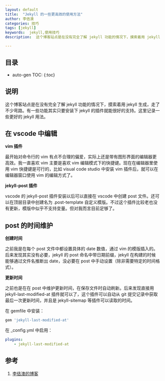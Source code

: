 ```yaml
---
layout: default
title:  "Jekyll 的一些更高效的使用方法"
author: 李佶澳
categories: 技巧
tags: [jekyll]
keywords:  jekyll,使用技巧
description:  这个博客站点是在没有完全了解 jekyll 功能的情况下，摸索着用 jekyll 生成，走了不少弯路。有一些功能其实只要安装下 jekyll 的插件就能很好的支持。这里记录一些更好的 jekyll 用法。

---
```


## 目录

* auto-gen TOC:
{:toc}


## 说明

这个博客站点是在没有完全了解 jekyll 功能的情况下，摸索着用 jekyll 生成，走了不少弯路。有一些功能其实只要安装下 jekyll 的插件就能很好的支持。这里记录一些更好的 jekyll 用法。

## 在 vscode 中编辑

**vim 插件**

最开始对命令行的 vim 有点不合理的偏爱，实际上还是带有图形界面的编辑器更高效。我一直喜欢 vim 主要是喜欢 vim 编辑模式下的快捷键。现在在编辑器里使用 vim 快捷键是可行的，比如 visual code studio 中安装 vim 插件后，就可以在编辑器窗口使用 vim 的编辑方式了。

**jekyll-post 插件**

vscode 的 jekyll-post 插件安装以后可以直接在 vscode 中创建 post 文件。还可以在顶层目录中创建名为 .post-template 自定义模版。不过这个插件比较老也没有更新，模版中似乎不支持变量。但对我而言目前足够了。

## post 的时间维护

**创建时间**

之前我是在每个 post 文件中都设置具体的 date 数值，通过 vim 的模版插入的。后来发现其实没有必要，jekyll 的 post 命名中带日期前缀，jekyll 在构建的时候能够通过文件名推断出 date，没必要在 post 中手动设置（除非需要特定的时间格式）。

**更新时间**

之前也是在在 post 中维护更新时间，在保存文件时自动刷新。后来发现直接用 jekyll-last-modified-at 插件就可以了，这个插件可以自动从 git 提交记录中获取最后一次更新时间，并且是 jekyll-sitemap 等插件可以读取的时间。

在 gemfile 中安装：

```ruby
gem 'jekyll-last-modified-at'
```

在 _config.yml 中启用： 

```yaml
plugins:
    - jekyll-last-modified-at
```

## 参考

1. [李佶澳的博客][1]

[1]: https://www.lijiaocn.com "李佶澳的博客"
